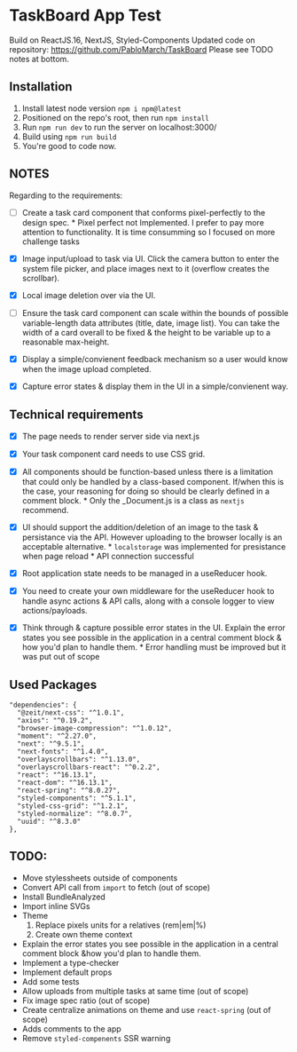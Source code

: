 # TaskBoard App Test
Build on ReactJS.16, NextJS, Styled-Components
Updated code on repository: https://github.com/PabloMarch/TaskBoard
Please see TODO notes at bottom.

## Installation
1. Install latest node version `npm i npm@latest`
2. Positioned on the repo's root, then run `npm install`
3. Run `npm run dev` to run the server on localhost:3000/
4. Build using `npm run build`
5. You're good to code now.


## NOTES
Regarding to the requirements:
- [ ] Create a task card component that conforms pixel-perfectly to the design spec.
      * Pixel perfect not Implemented. I prefer to pay more attention to functionality. It is time consumming so I focused on more challenge tasks
- [x] Image input/upload to task via UI. Click the camera button to enter the system file picker, and place images next to it (overflow creates the scrollbar).
- [x] Local image deletion over via the UI.
- [ ] Ensure the task card component can scale within the bounds of possible variable-length data attributes (title, date, image list). You can take the width of a card overall to be fixed & the height to be variable up to a reasonable max-height.
- [x] Display a simple/convienent feedback mechanism so a user would know when the image upload completed.
- [x] Capture error states & display them in the UI in a simple/convienent way. 


## Technical requirements
- [x] The page needs to render server side via next.js
- [x] Your task component card needs to use CSS grid.
- [x] All components should be function-based unless there is a limitation that could only be handled by a class-based component. If/when this is the case, your reasoning for doing so should be clearly defined in a comment block.
      * Only the _Document.js is a class as `nextjs` recommend.
- [x] UI should support the addition/deletion of an image to the task & persistance via the API. However uploading to the browser locally is an acceptable alternative.
      * `localstorage` was implemented for presistance when page reload
      * API connection successful
- [x] Root application state needs to be managed in a useReducer hook.
- [x] You need to create your own middleware for the useReducer hook to handle async actions & API calls, along with a console logger to view actions/payloads. 
- [x] Think through & capture possible error states in the UI. Explain the error states you see possible in the application in a central comment block & how you'd plan to handle them.
      * Error handling must be improved but it was put out of scope


## Used Packages
```
"dependencies": {
  "@zeit/next-css": "^1.0.1",
  "axios": "^0.19.2",
  "browser-image-compression": "^1.0.12",
  "moment": "^2.27.0",
  "next": "^9.5.1",
  "next-fonts": "^1.4.0",
  "overlayscrollbars": "^1.13.0",
  "overlayscrollbars-react": "^0.2.2",
  "react": "^16.13.1",
  "react-dom": "^16.13.1",
  "react-spring": "^8.0.27",
  "styled-components": "^5.1.1",
  "styled-css-grid": "^1.2.1",
  "styled-normalize": "^8.0.7",
  "uuid": "^8.3.0"
},
```

## TODO:
- Move stylessheets outside of components
- Convert API call from `import` to fetch (out of scope)
- Install BundleAnalyzed
- Import inline SVGs
- Theme
  1. Replace pixels units for a relatives (rem|em|%)
  2. Create own theme context
- Explain the error states you see possible in the application in a central comment block &how you'd plan to handle them.
- Implement a type-checker
- Implement default props
- Add some tests
- Allow uploads from multiple tasks at same time (out of scope)
- Fix image spec ratio  (out of scope)
- Create centralize animations on theme and use `react-spring` (out of scope)
- Adds comments to the app
- Remove `styled-compenents` SSR warning